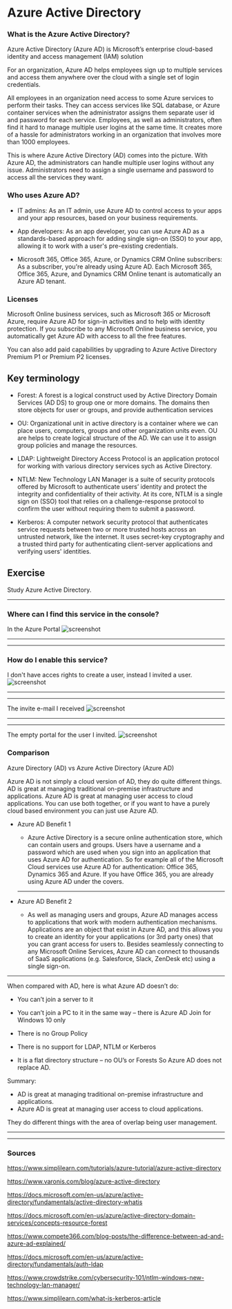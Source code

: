 # Azure Active Directory

### What is the Azure Active Directory?

Azure Active Directory (Azure AD) is Microsoft’s enterprise cloud-based identity and access management (IAM) solution

For an organization, Azure AD helps employees sign up to multiple services and access them anywhere over the cloud with a single set of login credentials.

All employees in an organization need access to some Azure services to perform their tasks. They can access services like SQL database, or Azure container services when the administrator assigns them separate user id and password for each service. Employees, as well as administrators, often find it hard to manage multiple user logins at the same time. It creates more of a hassle for administrators working in an organization that involves more than 1000 employees. 

This is where Azure Active Directory (AD) comes into the picture. With Azure AD, the administrators can handle multiple user logins without any issue. Administrators need to assign a single username and password to access all the services they want. 

### Who uses Azure AD?

- IT admins: As an IT admin, use Azure AD to control access to your apps and your app resources, based on your business requirements.

- App developers: As an app developer, you can use Azure AD as a standards-based approach for adding single sign-on (SSO) to your app, allowing it to work with a user's pre-existing credentials.

- Microsoft 365, Office 365, Azure, or Dynamics CRM Online subscribers: As a subscriber, you're already using Azure AD. Each Microsoft 365, Office 365, Azure, and Dynamics CRM Online tenant is automatically an Azure AD tenant.


### Licenses

Microsoft Online business services, such as Microsoft 365 or Microsoft Azure, require Azure AD for sign-in activities and to help with identity protection. If you subscribe to any Microsoft Online business service, you automatically get Azure AD with access to all the free features.

You can also add paid capabilities by upgrading to Azure Active Directory Premium P1 or Premium P2 licenses.



## Key terminology

- Forest: A forest is a logical construct used by Active Directory Domain Services (AD DS) to group one or more domains. The domains then store objects for user or groups, and provide authentication services

- OU: Organizational unit in active directory is a container where we can place users, computers, groups and other organization units even. OU are helps to create logical structure of the AD. We can use it to assign group policies and manage the resources.


- LDAP: Lightweight Directory Access Protocol is an application protocol for working with various directory services sych as Active Directory.

- NTLM: New Technology LAN Manager is a suite of security protocols offered by Microsoft to authenticate users’ identity and protect the integrity and confidentiality of their activity. At its core, NTLM is a single sign on (SSO) tool that relies on a challenge-response protocol to confirm the user without requiring them to submit a password.

- Kerberos: A computer network security protocol that authenticates service requests between two or more trusted hosts across an untrusted network, like the internet. It uses secret-key cryptography and a trusted third party for authenticating client-server applications and verifying users' identities.


## Exercise


Study Azure Active Directory.


---


### Where can I find this service in the console?

In the Azure Portal
![screenshot](../00_includes/azureweek3/19.png)

---
---

### How do I enable this service?

I don't have acces rights to create a user, instead I invited a user.
![screenshot](../00_includes/azureweek3/191.png)

---
---
The invite e-mail I received
![screenshot](../00_includes/azureweek3/193.png)

---
---

The empty portal for the user I invited.
![screenshot](../00_includes/azureweek3/192.png)



### Comparison

Azure Directory (AD) vs Azure Active Directory (Azure AD)

Azure AD is not simply a cloud version of AD, they do quite different things. AD is great at managing traditional on-premise infrastructure and applications. Azure AD is great at managing user access to cloud applications. You can use both together, or if you want to have a purely cloud based environment you can just use Azure AD.


- Azure AD Benefit 1
  - Azure Active Directory is a secure online authentication store, which can contain users and groups. Users have a username and a password which are used when you sign into an application that uses Azure AD for authentication. So for example all of the Microsoft Cloud services use Azure AD for authentication: Office 365, Dynamics 365 and Azure. If you have Office 365, you are already using Azure AD under the covers.
  ---

- Azure AD Benefit 2
  - As well as managing users and groups, Azure AD manages access to applications that work with modern authentication mechanisms. Applications are an object that exist in Azure AD, and this allows you to create an identity for your applications (or 3rd party ones) that you can grant access for users to. Besides seamlessly connecting to any Microsoft Online Services, Azure AD can connect to thousands of SaaS applications (e.g. Salesforce, Slack, ZenDesk etc) using a single sign-on.
---

When compared with AD, here is what Azure AD doesn’t do:

- You can’t join a server to it

- You can’t join a PC to it in the same way – there is Azure AD Join for Windows 10 only 

- There is no Group Policy

- There is no support for LDAP, NTLM or Kerberos

- It is a flat directory structure – no OU’s or Forests
So Azure AD does not replace AD.

Summary:

- AD is great at managing traditional on-premise infrastructure and applications. 
- Azure AD is great at managing user access to cloud applications. 

They do different things with the area of overlap being user management.

---
---

### Sources

https://www.simplilearn.com/tutorials/azure-tutorial/azure-active-directory

https://www.varonis.com/blog/azure-active-directory

https://docs.microsoft.com/en-us/azure/active-directory/fundamentals/active-directory-whatis

https://docs.microsoft.com/en-us/azure/active-directory-domain-services/concepts-resource-forest

https://www.compete366.com/blog-posts/the-difference-between-ad-and-azure-ad-explained/

https://docs.microsoft.com/en-us/azure/active-directory/fundamentals/auth-ldap

https://www.crowdstrike.com/cybersecurity-101/ntlm-windows-new-technology-lan-manager/

https://www.simplilearn.com/what-is-kerberos-article
